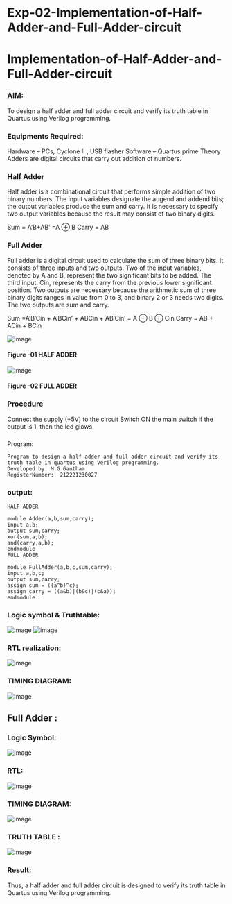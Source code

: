 # Exp-02-Implementation-of-Half-Adder-and-Full-Adder-circuit

# Implementation-of-Half-Adder-and-Full-Adder-circuit
### AIM:
To design a half adder and full adder circuit and verify its truth table in Quartus using Verilog programming.

### Equipments Required:
Hardware – PCs, Cyclone II , USB flasher
Software – Quartus prime
Theory
Adders are digital circuits that carry out addition of numbers.

### Half Adder
Half adder is a combinational circuit that performs simple addition of two binary numbers. The input variables designate the augend and addend bits; the output variables produce the sum and carry. It is necessary to specify two output variables because the result may consist of two binary digits.

Sum = A’B+AB’ =A ⊕ B Carry = AB

### Full Adder
Full adder is a digital circuit used to calculate the sum of three binary bits. It consists of three inputs and two outputs. Two of the input variables, denoted by A and B, represent the two significant bits to be added. The third input, Cin, represents the carry from the previous lower significant position. Two outputs are necessary because the arithmetic sum of three binary digits ranges in value from 0 to 3, and binary 2 or 3 needs two digits. The two outputs are sum and carry.

Sum =A’B’Cin + A’BCin’ + ABCin + AB’Cin’ = A ⊕ B ⊕ Cin Carry = AB + ACin + BCin

 ![image](https://user-images.githubusercontent.com/36288975/163552156-a13e5a56-c638-4110-97d9-8896907c8d25.png)

#### Figure -01 HALF ADDER 


![image](https://user-images.githubusercontent.com/36288975/163552057-b3547877-6d07-45b4-b7e0-bcfebfad9e1d.png)

#### Figure -02 FULL ADDER 

### Procedure

Connect the supply (+5V) to the circuit
Switch ON the main switch
If the output is 1, then the led glows.
### 
Program:
```
Program to design a half adder and full adder circuit and verify its truth table in quartus using Verilog programming.
Developed by: M G Gautham 
RegisterNumber:  212221230027
```
### output: 
```
HALF ADDER

module Adder(a,b,sum,carry);
input a,b;
output sum,carry;
xor(sum,a,b);
and(carry,a,b);
endmodule 
FULL ADDER

module FullAdder(a,b,c,sum,carry);
input a,b,c;
output sum,carry;
assign sum = ((a^b)^c);
assign carry = ((a&b)|(b&c)|(c&a));
endmodule
```
### Logic symbol & Truthtable:
![image](https://user-images.githubusercontent.com/94810884/196046080-1b0a5718-bac3-4ba9-82d5-5460a18bdf69.png)
![image](https://user-images.githubusercontent.com/94810884/196046102-840036e5-f08e-433c-9c2c-c3260b35ea5c.png)

### RTL realization:
![image](https://user-images.githubusercontent.com/94810884/196046120-e90bf458-2cba-42f1-8a37-35281ebf2992.png)

### TIMING DIAGRAM:
![image](https://user-images.githubusercontent.com/94810884/196046151-57b6d30f-3584-4c09-9e18-b577c75087cf.png)

## Full Adder :

### Logic Symbol:
![image](https://user-images.githubusercontent.com/94810884/196046188-e04a73c3-5e34-40d4-884a-62eb7fc35bef.png)

### RTL:
![image](https://user-images.githubusercontent.com/94810884/196046204-66bbea45-650c-486a-83e8-1b2c7256b759.png)

### TIMING DIAGRAM:
![image](https://user-images.githubusercontent.com/94810884/196046219-2916d640-94d7-4cb1-9d9a-cfc9e808933d.png)

### TRUTH TABLE :
![image](https://user-images.githubusercontent.com/94810884/196046234-d6ebf4da-37a5-492b-b39c-bde67372d642.png)


### Result:
Thus, a half adder and full adder circuit is designed to verify its truth table in Quartus using Verilog programming.
